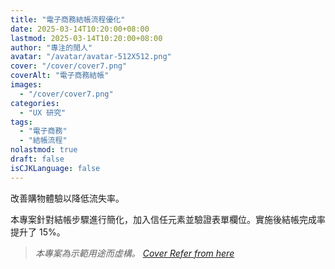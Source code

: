 ```yaml
---
title: "電子商務結帳流程優化"
date: 2025-03-14T10:20:00+08:00
lastmod: 2025-03-14T10:20:00+08:00
author: "專注的閒人"
avatar: "/avatar/avatar-512X512.png"
cover: "/cover/cover7.png"
coverAlt: "電子商務結帳"
images:
  - "/cover/cover7.png"
categories:
  - "UX 研究"
tags:
  - "電子商務"
  - "結帳流程"
nolastmod: true
draft: false
isCJKLanguage: false
---
```


改善購物體驗以降低流失率。

<!--more-->

本專案針對結帳步驟進行簡化，加入信任元素並驗證表單欄位。實施後結帳完成率提升了 15%。

> *本專案為示範用途而虛構。 [Cover Refer from here](https://dribbble.com/shots/25594161-Real-Estate-Website-Design-for-Property-Listings)*

